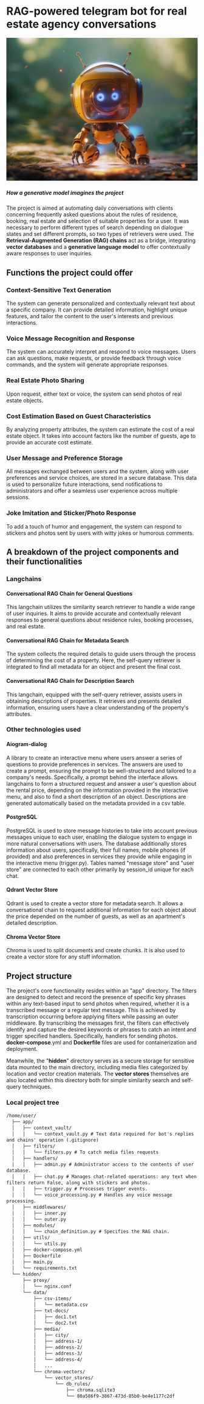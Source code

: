 # RAG-powered telegram bot for real estate agency conversations
![How a generative model imagines the project](./BotPic.jpg)
##### How a generative model imagines the project

The project is aimed at automating daily conversations with clients concerning frequently asked questions about the rules of residence, booking, real estate and selection of suitable properties for a user. It was necessary to perform different types of search depending on dialogue states and set different prompts, so two types of retrievers were used. The **Retrieval-Augmented Generation (RAG) chains** act as a bridge, integrating **vector databases** and a **generative language model** to offer contextually aware responses to user inquiries.

## Functions the project could offer
### Context-Sensitive Text Generation
The system can generate personalized and contextually relevant text about a specific company. It can provide detailed information, highlight unique features, and tailor the content to the user's interests and previous interactions.

### Voice Message Recognition and Response
The system can accurately interpret and respond to voice messages. Users can ask questions, make requests, or provide feedback through voice commands, and the system will generate appropriate responses.

### Real Estate Photo Sharing
Upon request, either text or voice, the system can send photos of real estate objects.

### Cost Estimation Based on Guest Characteristics
By analyzing property attributes, the system can estimate the cost of a real estate object. It takes into account factors like the number of guests, age to provide an accurate cost estimate.

### User Message and Preference Storage
All messages exchanged between users and the system, along with user preferences and service choices, are stored in a secure database. This data is used to personalize future interactions, send notifications to administrators and offer a seamless user experience across multiple sessions.

### Joke Imitation and Sticker/Photo Response
To add a touch of humor and engagement, the system can respond to stickers and photos sent by users with witty jokes or humorous comments. 

## A breakdown of the project components and their functionalities
### Langchains
#### Conversational RAG Chain for General Questions
This langchain utilizes the similarity search retriever to handle a wide range of user inquiries. It aims to provide accurate and contextually relevant responses to general questions about residence rules, booking processes, and real estate.
#### Conversational RAG Chain for Metadata Search
The system collects the required details to guide users through the process of determining the cost of a property. Here, the self-query retriever is integrated to find all metadata for an object and present the final cost. 
#### Conversational RAG Chain for Description Search
This langchain, equipped with the self-query retriever, assists users in obtaining descriptions of properties. It retrieves and presents detailed information, ensuring users have a clear understanding of the property's attributes.

### Other technologies used
#### Aiogram-dialog 
A library to create an interactive menu where users answer a series of questions to provide preferences in services. The answers are used to create a prompt, ensuring the prompt to be well-structured and tailored to a company's needs. Specifically, a prompt behind the interface allows langchains to form a structured request and answer a user's question about the rental price, depending on the information provided in the interactive menu, and also to find a short description of an object. Descriptions are generated automatically based on the metadata provided in a csv table.

#### PostgreSQL
PostgreSQL is used to store message histories to take into account previous messages unique to each user, enabling the dialogue system to engage in more natural conversations with users. The database additionally stores information about users, specifically, their full names, mobile phones (if provided) and also preferences in services they provide while engaging in the interactive menu (trigger.py). Tables named "message store" and "user store" are connected to each other primarily by session_id unique for each chat.

#### Qdrant Vector Store
Qdrant is used to create a vector store for metadata search. It allows a conversational chain to request additional information for each object about the price depended on the number of guests, as well as an apartment's detailed description.

#### Chroma Vector Store
Chroma is used to split documents and create chunks. It is also used to create a vector store for any stuff information.

## Project structure
The project's core functionality resides within an "app" directory. The filters are designed to detect and record the presence of specific key phrases within any text-based input to send photos when required, whether it is a transcribed message or a regular text message. This is achieved by transcription occurring before applying filters while passing an outer middleware.
By transcribing the messages first, the filters can effectively identify and capture the desired keywords or phrases to catch an intent and trigger specified handlers. Specifically, handlers for sending photos.
**docker-compose**.yml and **Dockerfile** files are used for containerization and deployment.

Meanwhile, the "**hidden**" directory serves as a secure storage for sensitive data mounted to the main directory, including media files categorized by location and vector creation materials. 
The **vector stores** themselves are also located within this directory both for simple similarity search and self-query techniques.

### Local project tree
```
/home/user/
  ├── app/
  │   ├── context_vault/
  │   │   └── context_vault.py # Text data required for bot's replies and chains' operation (.gitignore)
  │   ├── filters/
  │   │   └── filters.py # To catch media files requests
  │   ├── handlers/
  │   │   ├── admin.py # Administrator access to the contents of user database.
  │   │   ├── chat.py # Manages chat-related operations: any text when filters return False, along with stiсkers and photos.
  │   │   ├── trigger.py # Processes trigger events.
  │   │   └── voice_processing.py # Handles any voice message processing.
  │   ├── middlewares/
  │   │   ├── inner.py
  │   │   └── outer.py
  │   ├── modules/
  │   │   └── chain_definition.py # Specifies the RAG chain.
  │   ├── utils/
  │   │   └── utils.py
  │   ├── docker-compose.yml
  │   ├── Dockerfile
  │   ├── main.py
  │   └── requirements.txt
  └── hidden/
      ├── proxy/
      │   └── nginx.conf
      └── data/
          ├── csv-items/
          │   └── metadata.csv
          ├── txt-docs/
          │   ├── doc1.txt
          │   └── doc2.txt
          ├── media/
          │   ├── city/
          │   ├── address-1/
          │   ├── address-2/
          │   ├── address-3/
          │   └── address-4/
          │   ...
          └── chroma-vectors/
              └── vector_stores/
                  └── db_rules/
                      ├── chroma.sqlite3
                      └── 80a586f9-3867-473d-85b0-be4e1177c2df
```

